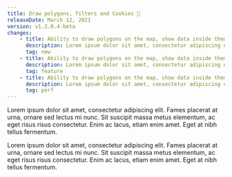 ```yaml
---
title: Draw polygons, filters and Cookies 🍪
releaseDate: March 12, 2021
version: v1.2.0.4-beta
changes:
    - title: Ability to draw polygons on the map, show data inside them and use the polygons as filter 
      description: Lorem ipsum dolor sit amet, consectetur adipiscing elit. Fames placerat at urna, ornare sed lectus mi nunc. Sit suscipit massa metus elementum, ac eget risus risus consectetur. Enim ac lacus, etiam enim amet. Eget at nibh tellus fermentum. 
      tag: new
    - title: Ability to draw polygons on the map, show data inside them and use the polygons as filter 
      description: Lorem ipsum dolor sit amet, consectetur adipiscing elit. Fames placerat at urna, ornare sed lectus mi nunc. Sit suscipit massa metus elementum, ac eget risus risus consectetur. Enim ac lacus, etiam enim amet. Eget at nibh tellus fermentum. 
      tag: feature
    - title: Ability to draw polygons on the map, show data inside them and use the polygons as filter 
      description: Lorem ipsum dolor sit amet, consectetur adipiscing elit. Fames placerat at urna, ornare sed lectus mi nunc. Sit suscipit massa metus elementum, ac eget risus risus consectetur. Enim ac lacus, etiam enim amet. Eget at nibh tellus fermentum. 
      tag: perf
---
```

Lorem ipsum dolor sit amet, consectetur adipiscing elit. Fames placerat at urna, ornare sed lectus mi nunc. Sit suscipit massa metus elementum, ac eget risus risus consectetur. Enim ac lacus, etiam enim amet. Eget at nibh tellus fermentum.  

Lorem ipsum dolor sit amet, consectetur adipiscing elit. Fames placerat at urna, ornare sed lectus mi nunc. Sit suscipit massa metus elementum, ac eget risus risus consectetur. Enim ac lacus, etiam enim amet. Eget at nibh tellus fermentum. 